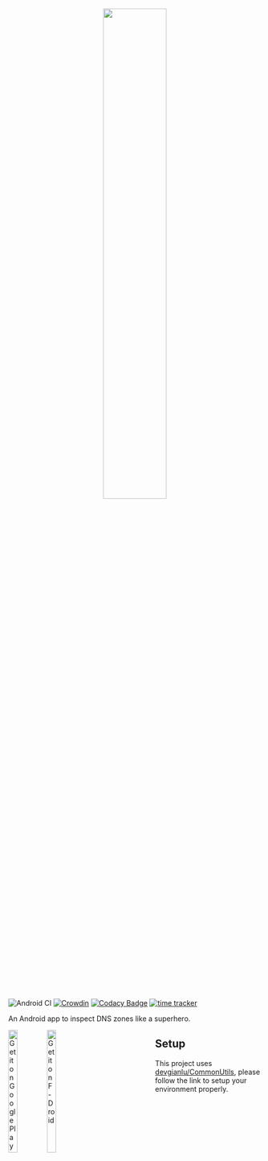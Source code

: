 <h1 align=center>
<img src="Graphics/Banner.png" width=50%>
</h1>

![Android CI](https://github.com/devgianlu/DNSHero/workflows/Android%20CI/badge.svg?branch=master)
[![Crowdin](https://badges.crowdin.net/dnshero/localized.svg)](https://crowdin.com/project/dnshero)
[![Codacy Badge](https://app.codacy.com/project/badge/Grade/e0b150a08f9b4b939de7087fef1fdb3e)](https://app.codacy.com/gh/devgianlu/DNSHero/dashboard?utm_source=gh&utm_medium=referral&utm_content=&utm_campaign=Badge_grade)
[![time tracker](https://wakatime.com/badge/github/devgianlu/DNSHero.svg)](https://wakatime.com/badge/github/devgianlu/DNSHero)

An Android app to inspect DNS zones like a superhero.

<div style='float:left'>
<a href='https://play.google.com/store/apps/details?id=com.gianlu.dnshero&pcampaignid=MKT-Other-global-all-co-prtnr-py-PartBadge-Mar2515-1'><img alt='Get it on Google Play' src='https://play.google.com/intl/en_us/badges/images/generic/en_badge_web_generic.png' width='25%' /></a>
<a href='https://f-droid.org/app/com.gianlu.dnshero'><img src='https://f-droid.org/badge/get-it-on.png' alt='Get it on F-Droid' width='25%' /></a>
</div>


## Setup
This project uses [devgianlu/CommonUtils](https://github.com/devgianlu/CommonUtils), please follow the link to setup your environment properly.
